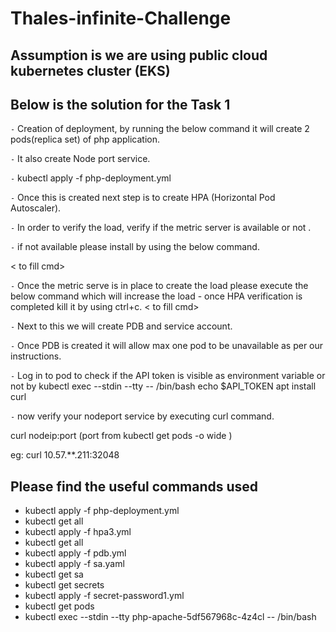 # Thales-infinite-Challenge
## Assumption is we are using public cloud kubernetes cluster (EKS)

## Below is the solution for the Task 1 ##


`-` Creation of deployment, by running the below command it will create 2 pods(replica set) of php application.

`-` It also create Node port service.

`-` kubectl apply -f php-deployment.yml

`-` Once this is created next step is to create HPA (Horizontal Pod Autoscaler).

`-` In order to verify the load, verify if the metric server is available or not .

`-` if not available please install by using the below command.

< to fill cmd>

`-` Once the metric serve is in place to create the load please execute the below command which will increase the load - once HPA verification is completed kill it by using ctrl+c.
< to fill cmd>

`-` Next to this we will create PDB and service account.

`-` Once PDB is created it will allow max one pod to be unavailable as per our instructions.

`-` Log in to pod to check if the API token is visible as environment variable or not by 
kubectl exec --stdin --tty <php-apache-5df567968c-4z4cl> -- /bin/bash 
  echo $API_TOKEN
apt install curl 
  
`-` now verify your nodeport service by executing curl command.
  
  curl nodeip:port (port from kubectl get pods -o wide )
  
  eg: curl 10.57.**.211:32048
## Please find the useful commands used 
  
* kubectl apply -f php-deployment.yml
* kubectl get all
* kubectl apply -f hpa3.yml
* kubectl get all
* kubectl apply -f pdb.yml
* kubectl apply -f sa.yaml
* kubectl get sa
* kubectl get secrets
* kubectl apply -f secret-password1.yml
* kubectl get pods
* kubectl exec --stdin --tty php-apache-5df567968c-4z4cl -- /bin/bash
